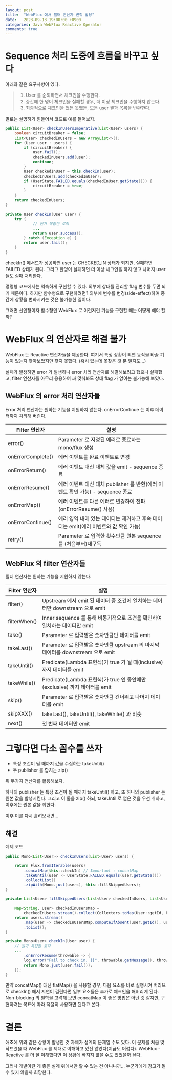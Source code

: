 ```yaml
---
layout: post
title:  "WebFlux 에서 필터 연산자 변칙 활용"
date:   2023-09-13 19:00:00 +0900
categories: Java WebFlux Reactive Operator
comments: true
---
```


# Sequence 처리 도중에 흐름을 바꾸고 싶다

아래와 같은 요구사항이 있다.

> 1. User 를 순회하면서 체크인을 수행한다.
> 2. 중간에 한 명이 체크인을 실패할 경우, 더 이상 체크인을 수행하지 않는다.
> 3. 최종적으로 체크인을 했든 못했든, 모든 user 결과 목록을 반환한다.
> 

말로는 설명하기 힘들어서 코드로 예를 들어보자. 

```java
public List<User> checkInUsersImperative(List<User> users) {
    boolean circuitBreaker = false;
    List<User> checkedInUsers = new ArrayList<>();
    for (User user : users) {
        if (circuitBreaker) {
            user.fail();
            checkedInUsers.add(user);
            continue;
        }
        User checkedInUser = this.checkIn(user);
        checkedInUsers.add(checkedInUser);
        if (UserState.FAILED.equals(checkedInUser.getState())) {
            circuitBreaker = true;
        }
    }
    return checkedInUsers;
}

private User checkIn(User user) {
    try {
		    // 뭔가 복잡한 로직
		    ...
		    return user.success();
		} catch (Exception e) {
        return user.fail();
    }
}
```

checkIn() 메서드가 성공하면 user 는 CHECKED_IN 상태가 되지만, 실패하면 FAILED 상태가 된다. 그리고 한명이 실패하면 더 이상 체크인을 하지 않고 나머지 user 들도 실패 처리한다.

명령형 코드에서는 익숙하게 구현할 수 있다. 외부에 상태를 관리할 flag 변수를 두면 되기 때문이다. 하지만 함수형으로 구현하려면? 외부에 변수를 변경(side-effect)하여 중간에 상황을 변화시키는 것은 불가능한 일이다.

그러면 선언형이자 함수형인 WebFlux 로 이런저런 기능을 구현할 때는 어떻게 해야 할까? 

# WebFlux 의 연산자로 해결 불가

WebFlux 는 Reactive 연산자들을 제공한다. 여기서 특정 상황이 되면 동작을 바꿀 기능이 있는지 찾아보았지만 찾지 못했다. (혹시 있는데 못찾은 것 뿐 일지도…)

실패가 발생하면 error 가 발생하니 error 처리 연산자로 해결해보려고 했으나 실패했고, filter 연산자를 아무리 응용하여 짜 맞춰봐도 상태 flag 가 없이는 불가능해 보였다.

## WebFlux 의 error 처리 연산자들

Error 처리 연산자는 원하는 기능을 지원하지 않는다. onErrorContinue 는 이후 데이터까지 처리해 버린다.

| Filter 연산자 | 설명 |
| --- | --- |
| error() | Parameter 로 지정된 에러로 종료하는 mono/flux 생성 |
| onErrorComplete() | 에러 이벤트를 완료 이벤트로 변경 |
| onErrorReturn() | 에러 이벤트 대신 대체 값을 emit - sequence 종료 |
| onErrorResume() | 에러 이벤트 대신 대체 publisher 를 반환(에러 이벤트 확인 가능) - sequence 종료 |
| onErrorMap() | 에러 이벤트를 다른 에러로 변경하여 전파(onErrorResume() 사용) |
| onErrorContinue() | 에러 영역 내에 있는 데이터는 제거하고 후속 데이터는 emit(에러 이벤트와 값 확인 가능) |
| retry() | Parameter 로 입력한 횟수만큼 원본 sequence 를 (처음부터)재구독  |

## WebFlux 의 filter 연산자들

필터 연산자는 원하는 기능을 지원하지 않는다.

| Filter 연산자 | 설명 |
| --- | --- |
| filter() | Upstream 에서 emit 된 데이터 중 조건에 일치하는 데이터만 downstream 으로 emit |
| filterWhen() | Inner sequence 를 통해 비동기적으로 조건을 확인하여 일치하는 데이터만 emit |
| take() | Parameter 로 입력받은 숫자만큼만 데이터를 emit |
| takeLast() | Parameter 로 입력받은 숫자만큼 upstream 의 마지막 데이터를 downstream 으로 emit |
| takeUntil() | Predicate(Lambda 표현식)가 true 가 될 때(inclusive) 까지 데이터를 emit |
| takeWhile() | Predicate(Lambda 표현식)가 true 인 동안에만(exclusive) 까지 데이터를 emit |
| skip() | Parameter 로 입력받은 숫자만큼 건너뛰고 나머지 데이터를 emit |
| skipXXX() | takeLast(), takeUntil(), takeWhile() 과 비슷 |
| next() | 첫 번째 데이터만 emit |

# 그렇다면 다소 꼼수를 쓰자

- 특정 조건이 될 때까지 값을 수집하는 takeUntil()
- 두 publisher 를 합치는 zip()

위 두가지 연산자를 활용해보자.

하나의 publisher 는 특정 조건이 될 때까지 takeUntil() 하고, 또 하나의 publisher 는 원본 값을 발생시킨다. 그리고 이 둘을 zip() 하되, takeUntil 로 얻은 것을 우선 취하고, 이후에는 원본 값을 취한다.

이후 이를 다시 흘려보내면…

## 해결

예제 코드

```java
public Mono<List<User>> checkInUsers(List<User> users) {

    return Flux.fromIterable(users)
        .concatMap(this::checkIn) // Important : concatMap
        .takeUntil(user -> UserState.FAILED.equals(user.getState()))
        .collectList()
        .zipWith(Mono.just(users), this::fillSkippedUsers);
}

private List<User> fillSkippedUsers(List<User> checkedInUsers, List<User> users) {

    Map<String, User> checkedInUsersMap =
        checkedInUsers.stream().collect(Collectors.toMap(User::getId, Function.identity()));
    return users.stream()
        .map(user -> checkedInUsersMap.computeIfAbsent(user.getId(), user.fail()))
        .toList();
}

private Mono<User> checkIn(User user) {
    // 뭔가 복잡한 로직
    ...
		.onErrorResume(throwable -> {
        log.error("Fail to check in, {}", throwable.getMessage(), throwable);
        return Mono.just(user.fail());
    });
}
```

만약 concatMap() 대신 flatMap() 을 사용할 경우, 다음 요소를 바로 실행시켜 버리므로 checkIn() 에서 지연이 걸린다면 일부 요소들은 추가로 체크인을 해버리게 된다. Non-blocking 의 철학을 고려해 보면 concatMap 이 좋은 방법은 아닌 것 같지만, 구현하려는 목표에 따라 적절히 사용하면 된다고 본다.

# 결론

애초에 위와 같은 상황이 발생한 것 자체가 설계의 문제일 수도 있다. 이 문제를 처음 맞닥드렸을 때 WebFlux 를 제대로 이해하고 있진 않았다(지금도 어렵다). WebFlux - Reactive 를 더 잘 이해했다면 이 상황에 빠지지 않을 수도 있었을까 싶다.

그러나 개발이란 게 좋은 설계 위에서만 할 수 있는 건 아니니까… 누군가에게 참고가 될 수 있지 않을까 희망한다.